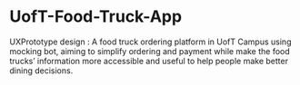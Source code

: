 # UofT-Food-Truck-App
UXPrototype design : A food truck ordering platform in UofT Campus using mocking bot, aiming to simplify ordering and payment while make the food trucks’ information more accessible and useful to help people make better dining decisions.
